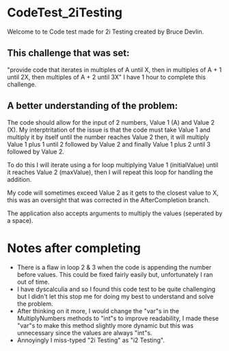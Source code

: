 # CodeTest_2iTesting
Welcome to te Code test made for 2i Testing created by Bruce Devlin.

## This challenge that was set:
"provide code that iterates in multiples of A until X, then in multiples of A + 1 until 2X, then multiples of A + 2 until 3X" 
I have 1 hour to complete this challenge.

## A better understanding of the problem:
The code should allow for the input of 2 numbers, Value 1 (A) and Value 2 (X). My interptritation of the issue is that
the code must take Value 1 and multiply it by itself until the number reaches Value 2 then, it will multiply Value 1 plus 1 
until 2 followed by Value 2 and finally Value 1 plus 2 until 3 followed by Value 2.

To do this I will iterate using a for loop multiplying Value 1 (initialValue) until it reaches Value 2 (maxValue), then I will repeat this loop 
for handling the addition.

My code will sometimes exceed Value 2 as it gets to the closest value to X, this was an oversight that was corrected in the AfterCompletion branch.

The application also accepts arguments to multiply the values (seperated by a space).


# Notes after completing
- There is a flaw in loop 2 & 3 when the code is appending the number before values. This could be fixed fairly easily but, 
unfortunately I ran out of time.
- I have dyscalculia and so I found this code test to be quite challenging but I didn't let  this stop me for doing my best to
understand and solve the problem.
- After thinking on it more, I would change the "var"s in the MultiplyNumbers methods to "int"s to improve readability, I made
these "var"s to make this method slightly more dynamic but this was unnecessary since the values are always "int"s.
- Annoyingly I miss-typed "2i Testing" as "i2 Testing".
